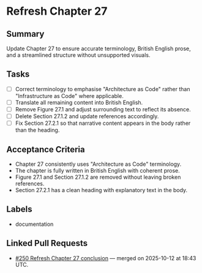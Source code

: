 # Refresh Chapter 27

## Summary
Update Chapter 27 to ensure accurate terminology, British English prose, and a streamlined structure without unsupported visuals.

## Tasks
- [ ] Correct terminology to emphasise "Architecture as Code" rather than "Infrastructure as Code" where applicable.
- [ ] Translate all remaining content into British English.
- [ ] Remove Figure 27.1 and adjust surrounding text to reflect its absence.
- [ ] Delete Section 27.1.2 and update references accordingly.
- [ ] Fix Section 27.2.1 so that narrative content appears in the body rather than the heading.

## Acceptance Criteria
- Chapter 27 consistently uses "Architecture as Code" terminology.
- The chapter is fully written in British English with coherent prose.
- Figure 27.1 and Section 27.1.2 are removed without leaving broken references.
- Section 27.2.1 has a clean heading with explanatory text in the body.

## Labels
- documentation

## Linked Pull Requests
- [#250 Refresh Chapter 27 conclusion](https://github.com/Geonitab/architecture_as_code/pull/250) — merged on 2025-10-12 at 18:43 UTC.
